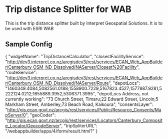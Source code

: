 # Trip distance Splitter for WAB

This is the trip distance splitter built by Interpret Geospatial Solutions. It is to be used with ESRI WAB


## Sample Config

{
  "widgetName": "TripDistanceCalculator",
  "closestFacilityService": "http://dev3.interpret.co.nz/arcgisdev3/rest/services/ECAN_Web_AppBuilder/Canterbury_OSM_ND_Dissolved/NAServer/Closest%20Facility",
  "routeService": "http://dev3.interpret.co.nz/arcgisdev3/rest/services/ECAN_Web_AppBuilder/Canterbury_OSM_ND_Dissolved/NAServer/Route",
  "depotLocs": "1460349.4084,5082561.0188;1558900.7229,5167823.4527;1577887.9281,5222124.0212;1655889.3952,5306371.3995",
  "depotLocs Address, not currently working": "73 Church Street, Timaru;22 Edward Street, Lincoln;5 Markham Street, Amberley;73 Beach Road, Kaikoura",
  "consentsLayer": "http://gis.ecan.govt.nz/arcgis/rest/services/Public/Resource_Consents/MapServer/0",
  "geoCoder": "http://gis.ecan.govt.nz/arcgis/rest/services/Locators/Canterbury_Composite_Locator/GeocodeServer",
  "tripSpliterURL": "/webappbuilder/apps/4/form/result.html?"
}
